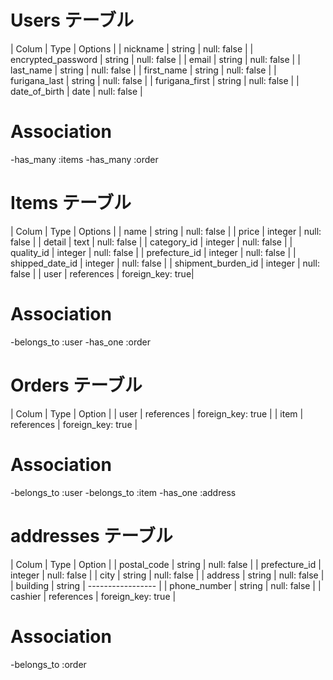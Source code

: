 # Users テーブル

| Colum              | Type   | Options     |
| nickname           | string | null: false |
| encrypted_password | string | null: false |
| email              | string | null: false |
| last_name          | string | null: false |
| first_name         | string | null: false |
| furigana_last      | string | null: false |
| furigana_first     | string | null: false |
| date_of_birth      | date   | null: false |

# Association
-has_many :items
-has_many :order

# Items テーブル
| Colum              | Type       | Options          |
| name               | string     | null: false      |
| price              | integer    | null: false      |
| detail             | text       | null: false      |
| category_id        | integer    | null: false      |
| quality_id         | integer    | null: false      |
| prefecture_id      | integer    | null: false      |
| shipped_date_id    | integer    | null: false      |
| shipment_burden_id | integer    | null: false      |
| user               | references | foreign_key: true|

# Association

-belongs_to :user
-has_one :order

# Orders テーブル

| Colum      | Type       | Option            |
| user       | references | foreign_key: true |
| item       | references | foreign_key: true |

# Association

-belongs_to :user
-belongs_to :item
-has_one :address

# addresses テーブル

| Colum          | Type       | Option            |
| postal_code    | string     | null: false       |
| prefecture_id  | integer    | null: false       |
| city           | string     | null: false       |
| address        | string     | null: false       |
| building       | string     | ----------------- | 
| phone_number   | string     | null: false       |
| cashier        | references | foreign_key: true |

# Association

-belongs_to :order
